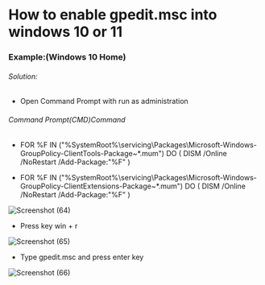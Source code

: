 # How to enable gpedit.msc into windows 10 or 11

### Example:(Windows 10 Home) ###

<h6>Solution:</h6>


+ Open Command Prompt with  run as administration
<h6>Command Prompt(CMD)Command</h6>

+ FOR %F IN ("%SystemRoot%\servicing\Packages\Microsoft-Windows-GroupPolicy-ClientTools-Package~*.mum") DO (
DISM /Online /NoRestart /Add-Package:"%F" )


+ FOR %F IN        ("%SystemRoot%\servicing\Packages\Microsoft-Windows-GroupPolicy-ClientExtensions-Package~*.mum") DO (
DISM /Online /NoRestart /Add-Package:"%F" )


![Screenshot (64)](https://user-images.githubusercontent.com/69615463/137346363-be5a84c6-1d45-4468-aa1f-0ecd9298f1ee.png)

+ Press  key win + r

![Screenshot (65)](https://user-images.githubusercontent.com/69615463/137346513-52927107-5d31-41aa-9b4d-9edf8559f9cc.png)


+ Type gpedit.msc and press enter key

![Screenshot (66)](https://user-images.githubusercontent.com/69615463/137346697-bd8a0eb7-4e30-4aa5-af50-ac1e94402186.png)